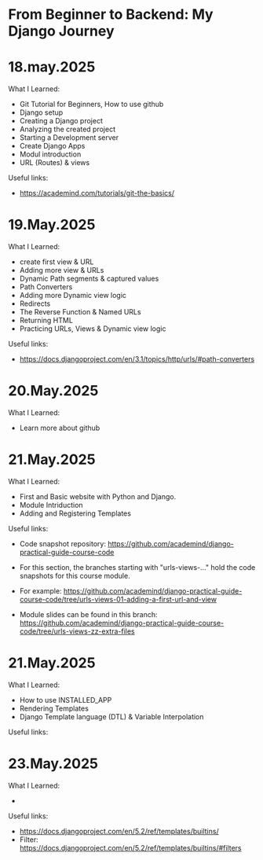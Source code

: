 # From Beginner to Backend: My Django Journey

# 18.may.2025

What I Learned:

- Git Tutorial for Beginners, How to use github
- Django setup
- Creating a Django project
- Analyzing the created project
- Starting a Development server
- Create Django Apps
- Modul introduction
- URL (Routes) & views

Useful links:

- https://academind.com/tutorials/git-the-basics/

# 19.May.2025

What I Learned:

- create first view & URL
- Adding more view & URLs
- Dynamic Path segments & captured values
- Path Converters
- Adding more Dynamic view logic
- Redirects
- The Reverse Function & Named URLs
- Returning HTML
- Practicing URLs, Views & Dynamic view logic

Useful links:

- https://docs.djangoproject.com/en/3.1/topics/http/urls/#path-converters

# 20.May.2025

What I Learned:

- Learn more about github

# 21.May.2025

What I Learned:

- First and Basic website with Python and Django.
- Module Intriduction
- Adding and Registering Templates

Useful links:

- Code snapshot repository:
  https://github.com/academind/django-practical-guide-course-code

- For this section, the branches starting with "urls-views-..." hold the code snapshots for this course module.

- For example:
  https://github.com/academind/django-practical-guide-course-code/tree/urls-views-01-adding-a-first-url-and-view

- Module slides can be found in this branch:
  https://github.com/academind/django-practical-guide-course-code/tree/urls-views-zz-extra-files

# 21.May.2025

What I Learned:

- How to use INSTALLED_APP
- Rendering Templates
- Django Template language (DTL) & Variable Interpolation

Useful links:

# 23.May.2025

What I Learned:

-

Useful links:
- https://docs.djangoproject.com/en/5.2/ref/templates/builtins/
- Filter: https://docs.djangoproject.com/en/5.2/ref/templates/builtins/#filters
